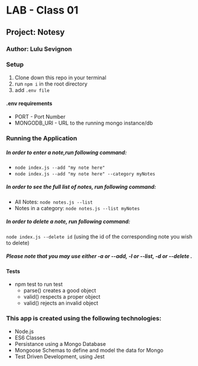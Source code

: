 # LAB - Class 01
## Project: Notesy
### Author: Lulu Sevignon

### Setup

1. Clone down this repo in your terminal
1. run `npm i` in the root directory
1. add `.env file`

#### .env requirements 

- PORT - Port Number
- MONGODB_URI - URL to the running mongo instance/db

### Running the Application

##### In order to enter a note,run following command:

- `node index.js --add "my note here"`
- `node index.js --add "my note here" --category myNotes`

##### In order to see the full list of notes, run following command:

- All Notes: `node notes.js --list`
- Notes in a category: `node notes.js --list myNotes`
 
##### In order to delete a note, run following command:

`node index.js --delete id` (using the id of the corresponding note you wish to delete)


#####  Please note that you may use either -a or --add, -l or --list, -d or --delete .

#### Tests
- npm test to run test
    - parse() creates a good object
    - valid() respects a proper object
    - valid() rejects an invalid object


### This app is created using the following technologies:
- Node.js
- ES6 Classes
- Persistance using a Mongo Database
- Mongoose Schemas to define and model the data for Mongo
- Test Driven Development, using Jest
